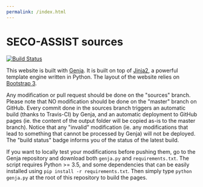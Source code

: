 ```yaml
---
permalink: /index.html
---
```


# SECO-ASSIST sources

[![Build Status](https://travis-ci.org/secoassist/secoassist.github.io.svg?branch=sources)](https://travis-ci.org/secoassist/secoassist.github.io)

This website is built with [Genja](https://github.com/AlexandreDecan/Genja). 
It is built on top of [Jinja2](https://jinja.pocoo.org/docs/latest/), a powerful template engine written in Python. The layout of the website relies on [Bootstrap 3](https://getbootstrap.com/docs/3.3/). 

Any modification or pull request should be done on the "sources" branch. Please note that NO modification should be done on the "master" branch on GitHub. Every commit done in the sources branch triggers an automatic build (thanks to Travis-CI) by Genja, and an automatic deployment to GitHub pages (ie. the content of the output folder will be copied as-is to the master branch). Notice that any "invalid" modification (ie. any modifications that lead to something that cannot be processed by Genja) will not be deployed. The "build status" badge informs you of the status of the latest build. 

If you want to locally test your modifications before pushing them, go to the Genja repository and download both ``genja.py`` and ``requirements.txt``. The script requires Python >= 3.5, and some dependencies that can be easily installed using ``pip install -r requirements.txt``. Then simply type ``python genja.py`` at the root of this repository to build the pages. 
